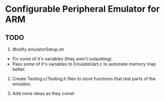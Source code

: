 Configurable Peripheral Emulator for ARM
========================================

TODO
----

1) Modify emulatorSetup.sh
  - Fix some of it's variables (they aren't outputting).
  - Pass some of it's variables to EmulateUart.c to automate memory map better.

2) Create Testing.c/Testing.h files to store functions that test parts of the emulator.


3) Add more ideas as they come!
  
